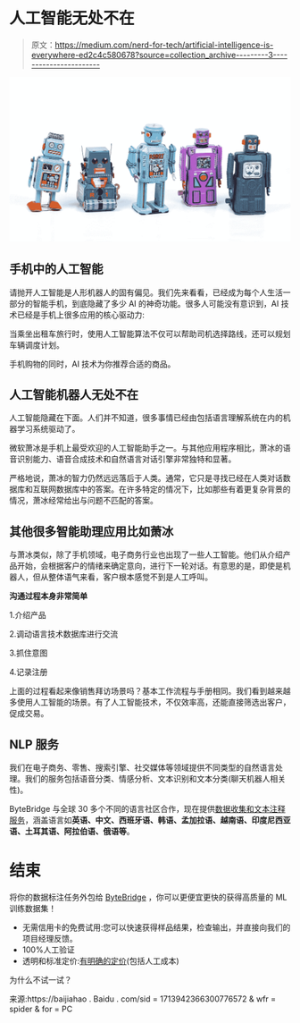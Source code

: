 # 人工智能无处不在

> 原文：<https://medium.com/nerd-for-tech/artificial-intelligence-is-everywhere-ed2c4c580678?source=collection_archive---------3----------------------->

![](img/f6d537cb8d250f759cdaf694e7a28c57.png)

## **手机中的人工智能**

请抛开人工智能是人形机器人的固有偏见。我们先来看看，已经成为每个人生活一部分的智能手机，到底隐藏了多少 AI 的神奇功能。很多人可能没有意识到，AI 技术已经是手机上很多应用的核心驱动力:

当乘坐出租车旅行时，使用人工智能算法不仅可以帮助司机选择路线，还可以规划车辆调度计划。

手机购物的同时，AI 技术为你推荐合适的商品。

## **人工智能机器人无处不在**

人工智能隐藏在下面。人们并不知道，很多事情已经由包括语言理解系统在内的机器学习系统驱动了。

微软萧冰是手机上最受欢迎的人工智能助手之一。与其他应用程序相比，萧冰的语音识别能力、语音合成技术和自然语言对话引擎非常独特和显著。

严格地说，萧冰的智力仍然远远落后于人类。通常，它只是寻找已经在人类对话数据库和互联网数据库中的答案。在许多特定的情况下，比如那些有着更复杂背景的情况，萧冰经常给出与问题不匹配的答案。

## **其他很多智能助理应用比如萧冰**

与萧冰类似，除了手机领域，电子商务行业也出现了一些人工智能。他们从介绍产品开始，会根据客户的情绪来确定意向，进行下一轮对话。有意思的是，即使是机器人，但从整体语气来看，客户根本感觉不到是人工呼叫。

**沟通过程本身非常简单**

1.介绍产品

2.调动语言技术数据库进行交流

3.抓住意图

4.记录注册

上面的过程看起来像销售拜访场景吗？基本工作流程与手册相同。我们看到越来越多使用人工智能的场景。有了人工智能技术，不仅效率高，还能直接筛选出客户，促成交易。

## NLP 服务

我们在电子商务、零售、搜索引擎、社交媒体等领域提供不同类型的自然语言处理。我们的服务包括语音分类、情感分析、文本识别和文本分类(聊天机器人相关性)。

ByteBridge 与全球 30 多个不同的语言社区合作，现在提供[数据收集和文本注释服务](https://tinyurl.com/yvmd4hbf)，涵盖语言如**英语、中文、西班牙语、韩语、孟加拉语、越南语、印度尼西亚语、土耳其语、阿拉伯语、俄语等**。

# 结束

将你的数据标注任务外包给 [ByteBridge](https://tinyurl.com/yvmd4hbf) ，你可以更便宜更快的获得高质量的 ML 训练数据集！

*   无需信用卡的免费试用:您可以快速获得样品结果，检查输出，并直接向我们的项目经理反馈。
*   100%人工验证
*   透明和标准定价:[有明确的定价](https://www.bytebridge.io/#/?module=price)(包括人工成本)

为什么不试一试？

来源:https://baijiahao . Baidu . com/sid = 1713942366300776572 & wfr = spider & for = PC